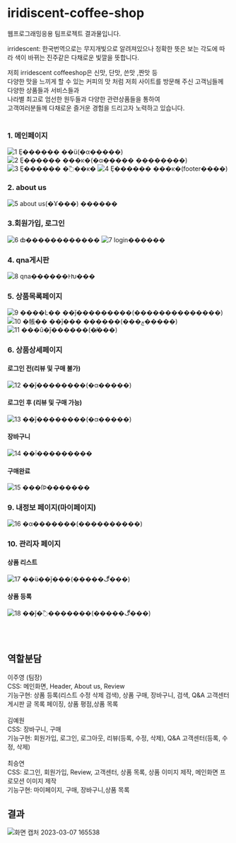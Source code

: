 # iridiscent-coffee-shop
웹프로그래밍응용 팀프로젝트 결과물입니다.

irridescent: 한국번역으로는 무지개빛으로 알려져있으나
 정확한 뜻은 보는 각도에 따라 색이 바뀌는 진주같은 다채로운 빛깔을
뜻합니다.
              
저희 irridescent coffeeshop은 신맛, 단맛, 쓴맛 ,짠맛 등<br />
다양한 맛을 느끼게 할 수 있는 커피의 맛 처럼
저희 사이트를 방문해 주신 고객님들께 다양한 상품들과 서비스들과<br />
나라별 최고로 엄선한 원두들과 다양한 관련상품들을 통하여<br />
고객여러분들께 다채로운 즐거운 경험을 드리고자 노력하고 있습니다.<br><br>


### 1. 메인페이지
![1 Ȩ������ ��ü(�α�����)](https://user-images.githubusercontent.com/88328887/223354428-856bf1b8-c48a-418c-afbe-6a9a5930510d.png)
![2 Ȩ������ ���κ�(�α����� ��������)](https://user-images.githubusercontent.com/88328887/223354696-97c50a52-5e67-4f1c-afa9-be8c9eb78718.png)
![3 Ȩ������ �߰��κ�](https://user-images.githubusercontent.com/88328887/223354790-5570502f-760b-44d4-b7c6-2920fd1e93ad.png)
![4 Ȩ������ ���κ�(footer����)](https://user-images.githubusercontent.com/88328887/223354840-32bc63ad-25db-4a41-8d66-2a35b38da00d.png)
### 2. about us
![5 about us(�Ұ���) ������](https://user-images.githubusercontent.com/88328887/223354945-20f2e0af-6d2d-48eb-bcef-dd63a4779852.png)
### 3.회원가입, 로그인
![6 ȸ������������](https://user-images.githubusercontent.com/88328887/223355081-2fdf05a7-106b-4eb5-ab00-99850586e5c9.png)
![7 login������](https://user-images.githubusercontent.com/88328887/223355100-df74b992-cde7-4736-8ce3-fd0523ff281b.png)
### 4. qna게시판
![8 qna������ͰԽ���](https://user-images.githubusercontent.com/88328887/223355482-f91367ab-2174-4d4e-9a40-022bf75f8fc0.png)
### 5. 상품목록페이지
![9 ����Ŀ�� ��ǰ���������(��������������)](https://user-images.githubusercontent.com/88328887/223355704-852c591c-2bd4-41ef-9bd4-dd6d20707358.png)
![10 �帳�� ��ǰ��� ������(���ݼ�����)](https://user-images.githubusercontent.com/88328887/223355817-cbb30276-83c0-4935-a60a-9001981a65a7.png)
![11 ���û�ǰ������(�̸���)](https://user-images.githubusercontent.com/88328887/223355892-18ebd806-c3f8-4aa3-b1f7-54b8db497417.png)
### 6. 상품상세페이지
#### 로그인 전(리뷰 및 구매 불가)
![12 ��ǰ��������(�α�����)](https://user-images.githubusercontent.com/88328887/223355941-34e206e2-8fef-487e-af71-36ef15ae3529.png)
#### 로그인 후 (리뷰 및 구매 가능)
![13 ��ǰ��������(�α�����)](https://user-images.githubusercontent.com/88328887/223356556-9e40c58c-c1d1-411a-89f0-21c0163d2a2e.png)
#### 장바구니
![14 ��ٱ���������](https://user-images.githubusercontent.com/88328887/223356866-cf31d906-7bd0-43d4-aa5f-52f11528a9f7.png)
#### 구매완료

![15 ���ſϷ�������](https://user-images.githubusercontent.com/88328887/223357430-3cb0e91d-b0b1-43e6-9e90-b4e919d11cb4.png)
### 9. 내정보 페이지(마이페이지)
![16 �α�������(����������)](https://user-images.githubusercontent.com/88328887/223357643-829175af-db2c-49e8-b572-67898587f18e.png)
### 10. 관리자 페이지
#### 상품 리스트
![17 ��ü��ǰ���(�����ڰ���)](https://user-images.githubusercontent.com/88328887/223357981-90113e22-a3ca-4503-b2eb-37cde463d6c2.png)
#### 상품 등록
![18 ��ǰ�߰�������(�����ڰ���)](https://user-images.githubusercontent.com/88328887/223360082-36eae7f9-e292-4e3e-8520-8b34b633cc37.png)


<br><br>
## 역할분담
이주영 (팀장)<br>
CSS: 메인화면, Header, About us, Review<br>
기능구현: 상품 등록(리스트 수정 삭제 검색), 상품 구매, 장바구니, 검색, Q&A 고객센터 게시판
글 목록 페이징, 상품 평점,상품 목록
<br><br>
김예원<br>
CSS: 장바구니, 구매<br>
기능구현: 회원가입, 로그인, 로그아웃, 리뷰(등록, 수정, 삭제), Q&A 고객센터(등록, 수정, 삭제)
<br><br>
최승연 <br>
CSS: 로그인, 회원가입, Review, 고객센터, 상품 목록, 상품 이미지 제작, 메인화면 프로모션 이미지 제작<br>
기능구현: 마이페이지, 구매, 장바구니,상품 목록

## 결과
![화면 캡처 2023-03-07 165538](https://user-images.githubusercontent.com/88328887/223359319-a597c3d9-6be4-454c-9585-b0312d9e6ba3.png)
